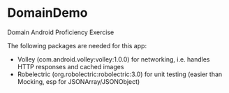 # DomainDemo
Domain Android Proficiency Exercise

The following packages are needed for this app:

* Volley (com.android.volley:volley:1.0.0) for networking, i.e. handles HTTP responses and cached images
* Robelectric (org.robolectric:robolectric:3.0) for unit testing (easier than Mocking, esp for JSONArray/JSONObject)
